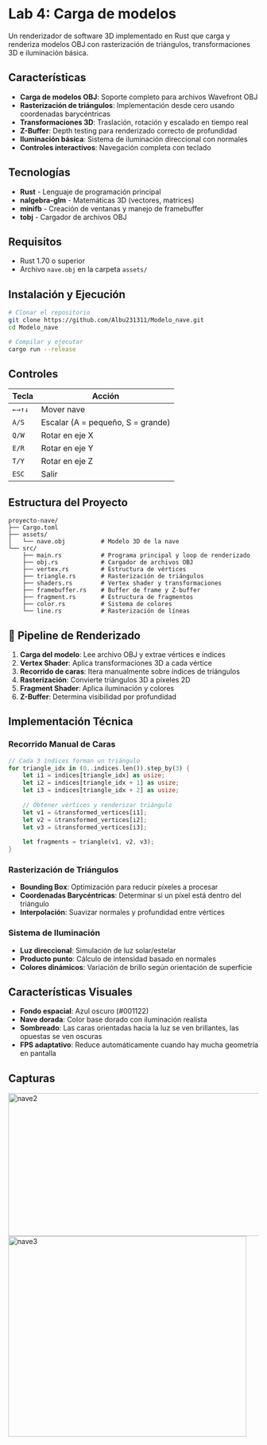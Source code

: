 # Lab 4: Carga de modelos

Un renderizador de software 3D implementado en Rust que carga y renderiza modelos OBJ con rasterización de triángulos, transformaciones 3D e iluminación básica.

## Características

- **Carga de modelos OBJ**: Soporte completo para archivos Wavefront OBJ
- **Rasterización de triángulos**: Implementación desde cero usando coordenadas barycéntricas
- **Transformaciones 3D**: Traslación, rotación y escalado en tiempo real
- **Z-Buffer**: Depth testing para renderizado correcto de profundidad
- **Iluminación básica**: Sistema de iluminación direccional con normales
- **Controles interactivos**: Navegación completa con teclado

## Tecnologías

- **Rust** - Lenguaje de programación principal
- **nalgebra-glm** - Matemáticas 3D (vectores, matrices)
- **minifb** - Creación de ventanas y manejo de framebuffer
- **tobj** - Cargador de archivos OBJ

## Requisitos

- Rust 1.70 o superior
- Archivo `nave.obj` en la carpeta `assets/`

## Instalación y Ejecución
```bash
# Clonar el repositorio
git clone https://github.com/Albu231311/Modelo_nave.git
cd Modelo_nave

# Compilar y ejecutar
cargo run --release
```

## Controles

| Tecla | Acción |
|-------|--------|
| `←→↑↓` | Mover nave |
| `A/S` | Escalar (A = pequeño, S = grande) |
| `Q/W` | Rotar en eje X |
| `E/R` | Rotar en eje Y |
| `T/Y` | Rotar en eje Z |
| `ESC` | Salir |

## Estructura del Proyecto
```
proyecto-nave/
├── Cargo.toml
├── assets/
│   └── nave.obj          # Modelo 3D de la nave
└── src/
    ├── main.rs           # Programa principal y loop de renderizado
    ├── obj.rs            # Cargador de archivos OBJ
    ├── vertex.rs         # Estructura de vértices
    ├── triangle.rs       # Rasterización de triángulos
    ├── shaders.rs        # Vertex shader y transformaciones
    ├── framebuffer.rs    # Buffer de frame y Z-buffer
    ├── fragment.rs       # Estructura de fragmentos
    ├── color.rs          # Sistema de colores
    └── line.rs           # Rasterización de líneas
```

## 🎯 Pipeline de Renderizado

1. **Carga del modelo**: Lee archivo OBJ y extrae vértices e índices
2. **Vertex Shader**: Aplica transformaciones 3D a cada vértice
3. **Recorrido de caras**: Itera manualmente sobre índices de triángulos
4. **Rasterización**: Convierte triángulos 3D a píxeles 2D
5. **Fragment Shader**: Aplica iluminación y colores
6. **Z-Buffer**: Determina visibilidad por profundidad

## Implementación Técnica

### Recorrido Manual de Caras
```rust
// Cada 3 índices forman un triángulo
for triangle_idx in (0..indices.len()).step_by(3) {
    let i1 = indices[triangle_idx] as usize;
    let i2 = indices[triangle_idx + 1] as usize; 
    let i3 = indices[triangle_idx + 2] as usize;
    
    // Obtener vértices y renderizar triángulo
    let v1 = &transformed_vertices[i1];
    let v2 = &transformed_vertices[i2];
    let v3 = &transformed_vertices[i3];
    
    let fragments = triangle(v1, v2, v3);
}
```

### Rasterización de Triángulos
- **Bounding Box**: Optimización para reducir píxeles a procesar
- **Coordenadas Barycéntricas**: Determinar si un píxel está dentro del triángulo
- **Interpolación**: Suavizar normales y profundidad entre vértices

### Sistema de Iluminación
- **Luz direccional**: Simulación de luz solar/estelar
- **Producto punto**: Cálculo de intensidad basado en normales
- **Colores dinámicos**: Variación de brillo según orientación de superficie

## Características Visuales

- **Fondo espacial**: Azul oscuro (#001122)
- **Nave dorada**: Color base dorado con iluminación realista
- **Sombreado**: Las caras orientadas hacia la luz se ven brillantes, las opuestas se ven oscuras
- **FPS adaptativo**: Reduce automáticamente cuando hay mucha geometría en pantalla


## Capturas
<img width="536" height="288" alt="nave2" src="https://github.com/user-attachments/assets/6702678a-9f49-46c0-9107-2449cda08f28" />
<img width="479" height="404" alt="nave3" src="https://github.com/user-attachments/assets/e675634b-f8a3-4dd2-a5f7-469acb4d5039" />

